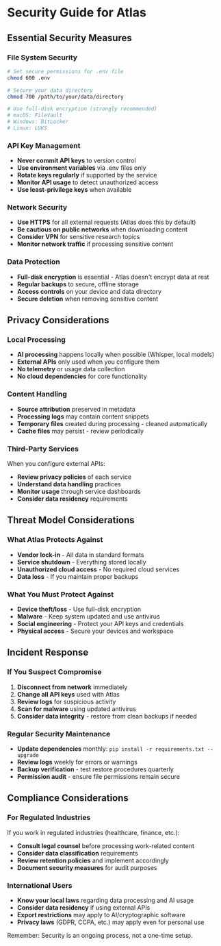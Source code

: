 # Security Guide for Atlas

## Essential Security Measures

### File System Security
```bash
# Set secure permissions for .env file
chmod 600 .env

# Secure your data directory
chmod 700 /path/to/your/data/directory

# Use full-disk encryption (strongly recommended)
# macOS: FileVault
# Windows: BitLocker
# Linux: LUKS
```

### API Key Management
- **Never commit API keys** to version control
- **Use environment variables** via .env files only
- **Rotate keys regularly** if supported by the service
- **Monitor API usage** to detect unauthorized access
- **Use least-privilege keys** when available

### Network Security
- **Use HTTPS** for all external requests (Atlas does this by default)
- **Be cautious on public networks** when downloading content
- **Consider VPN** for sensitive research topics
- **Monitor network traffic** if processing sensitive content

### Data Protection
- **Full-disk encryption** is essential - Atlas doesn't encrypt data at rest
- **Regular backups** to secure, offline storage
- **Access controls** on your device and data directory
- **Secure deletion** when removing sensitive content

## Privacy Considerations

### Local Processing
- **AI processing** happens locally when possible (Whisper, local models)
- **External APIs** only used when you configure them
- **No telemetry** or usage data collection
- **No cloud dependencies** for core functionality

### Content Handling
- **Source attribution** preserved in metadata
- **Processing logs** may contain content snippets
- **Temporary files** created during processing - cleaned automatically
- **Cache files** may persist - review periodically

### Third-Party Services
When you configure external APIs:
- **Review privacy policies** of each service
- **Understand data handling** practices
- **Monitor usage** through service dashboards
- **Consider data residency** requirements

## Threat Model Considerations

### What Atlas Protects Against
- **Vendor lock-in** - All data in standard formats
- **Service shutdown** - Everything stored locally
- **Unauthorized cloud access** - No required cloud services
- **Data loss** - If you maintain proper backups

### What You Must Protect Against
- **Device theft/loss** - Use full-disk encryption
- **Malware** - Keep system updated and use antivirus
- **Social engineering** - Protect your API keys and credentials
- **Physical access** - Secure your devices and workspace

## Incident Response

### If You Suspect Compromise
1. **Disconnect from network** immediately
2. **Change all API keys** used with Atlas
3. **Review logs** for suspicious activity
4. **Scan for malware** using updated antivirus
5. **Consider data integrity** - restore from clean backups if needed

### Regular Security Maintenance
- **Update dependencies** monthly: `pip install -r requirements.txt --upgrade`
- **Review logs** weekly for errors or warnings
- **Backup verification** - test restore procedures quarterly
- **Permission audit** - ensure file permissions remain secure

## Compliance Considerations

### For Regulated Industries
If you work in regulated industries (healthcare, finance, etc.):
- **Consult legal counsel** before processing work-related content
- **Consider data classification** requirements
- **Review retention policies** and implement accordingly
- **Document security measures** for audit purposes

### International Users
- **Know your local laws** regarding data processing and AI usage
- **Consider data residency** if using external APIs
- **Export restrictions** may apply to AI/cryptographic software
- **Privacy laws** (GDPR, CCPA, etc.) may apply even for personal use

Remember: Security is an ongoing process, not a one-time setup. 